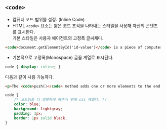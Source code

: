 ## ```<code>```

- 컴퓨터 코드 범위를 설정. (Inline Code)
- HTML ```<code>``` 요소는 짧은 코드 조각을 나타내는 스타일을 사용해 자신의 콘텐츠를 표시한다.<br> 기본 스타일은 사용자 에이전트의 고정폭 글씨체다.
```html
<code>document.getElementById('id-value')</code> is a piece of computer code.
```
- 기본적으로 고정폭(Monospace) 글꼴 계열로 표시된다.

```css
code { display: inline; }
```

다음과 같이 사용 가능하다.
```html
<p>The <code>push()</code> method adds one or more elements to the end of an array and returns the new length of the array.</p>
```

```css
code {
    /* 코드임을 더 명확하게 해주기 위해 css 해줬다. */
    color: blue;
    background: lightgray;
    padding: 3px;
    border: 1px solid black;
}
```